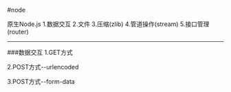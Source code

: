 
#node

原生Node.js
1.数据交互
2.文件
3.压缩(zlib)
4.管道操作(stream)
5.接口管理(router)

--------------------------------
###数据交互
1.GET方式

2.POST方式--urlencoded

3.POST方式--form-data
